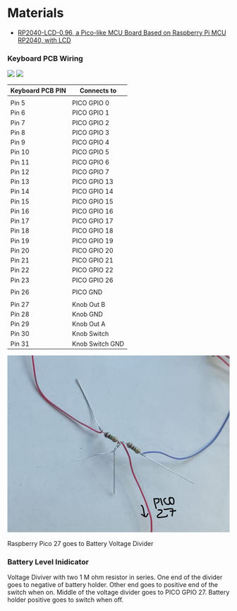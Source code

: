 # Materials

- [RP2040-LCD-0.96, a Pico-like MCU Board Based on Raspberry Pi MCU RP2040, with LCD](https://www.waveshare.com/rp2040-lcd-0.96.htm)

### Keyboard PCB Wiring

<img src="build/PCB.png" width="600">

<img src="build/EC11webp.webp" width="600">

| Keyboard PCB PIN | Connects to     |
| ---------------- | --------------- |
|                  |                 |
| Pin 5            | PICO GPIO 0     |
| Pin 6            | PICO GPIO 1     |
| Pin 7            | PICO GPIO 2     |
| Pin 8            | PICO GPIO 3     |
| Pin 9            | PICO GPIO 4     |
| Pin 10           | PICO GPIO 5     |
| Pin 11           | PICO GPIO 6     |
| Pin 12           | PICO GPIO 7     |
| Pin 13           | PICO GPIO 13    |
| Pin 14           | PICO GPIO 14    |
| Pin 15           | PICO GPIO 15    |
| Pin 16           | PICO GPIO 16    |
| Pin 17           | PICO GPIO 17    |
| Pin 18           | PICO GPIO 18    |
| Pin 19           | PICO GPIO 19    |
| Pin 20           | PICO GPIO 20    |
| Pin 21           | PICO GPIO 21    |
| Pin 22           | PICO GPIO 22    |
| Pin 23           | PICO GPIO 26    |
|                  |                 |
| Pin 26           | PICO GND        |
|                  |                 |
| Pin 27           | Knob Out B      |
| Pin 28           | Knob GND        |
| Pin 29           | Knob Out A      |
| Pin 30           | Knob Switch     |
| Pin 31           | Knob Switch GND |


<img src="build/battery.png" width="600">

Raspberry Pico 27 goes to Battery Voltage Divider


### Battery Level Inidicator

Voltage Diviver with two 1 M ohm resistor in series. 
One end of the divider goes to negative of battery holder. Other end goes to positive end of the switch when on. Middle of the voltage divider goes to PICO GPIO 27. 
Battery holder positive goes to switch when off. 